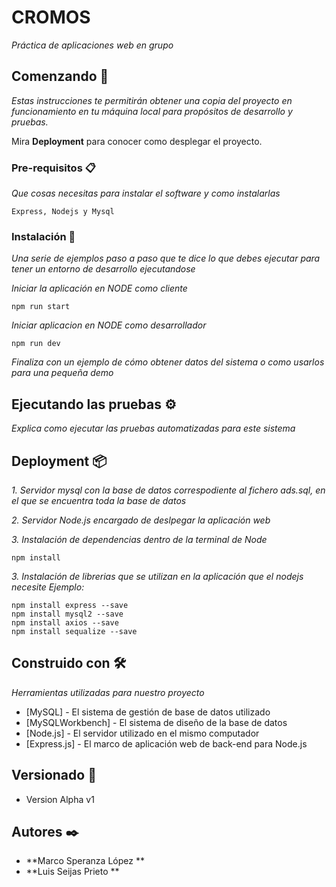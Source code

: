 
# CROMOS

_Práctica de aplicaciones web en grupo_

## Comenzando 🚀

_Estas instrucciones te permitirán obtener una copia del proyecto en funcionamiento en tu máquina local para propósitos de desarrollo y pruebas._

Mira **Deployment** para conocer como desplegar el proyecto.


### Pre-requisitos 📋

_Que cosas necesitas para instalar el software y como instalarlas_

```
Express, Nodejs y Mysql
```

### Instalación 🔧

_Una serie de ejemplos paso a paso que te dice lo que debes ejecutar para tener un entorno de desarrollo ejecutandose_

_Iniciar la aplicación en NODE como cliente_

```
npm run start
```

_Iniciar aplicacion en NODE como desarrollador_

```
npm run dev
```

_Finaliza con un ejemplo de cómo obtener datos del sistema o como usarlos para una pequeña demo_

## Ejecutando las pruebas ⚙️

_Explica como ejecutar las pruebas automatizadas para este sistema_


## Deployment 📦

_1. Servidor mysql con la base de datos correspodiente al fichero ads.sql, en el que se encuentra toda la base de datos_

_2. Servidor Node.js encargado de deslpegar la aplicación web_

_3. Instalación de dependencias dentro de la terminal de Node_

```
npm install
```
_3. Instalación de librerias que se utilizan en la aplicación que el nodejs necesite Ejemplo:_

```
npm install express --save
npm install mysql2 --save
npm install axios --save
npm install sequalize --save
```


## Construido con 🛠️

_Herramientas utilizadas para nuestro proyecto_

* [MySQL] - El sistema de gestión de base de datos utilizado
* [MySQLWorkbench] - El sistema de diseño de la base de datos
* [Node.js] - El servidor utilizado en el mismo computador
* [Express.js] - El marco de aplicación web de back-end para Node.js


## Versionado 📌

* Version Alpha v1

## Autores ✒️

* **Marco Speranza López ** 
* **Luis Seijas Prieto ** 

